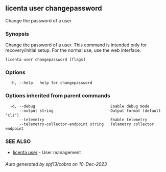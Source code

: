 ## licenta user changepassword

Change the password of a user

### Synopsis

Change the password of a user. This command is intended only for recovery/initial setup. For the normal use, use the web interface.

```
licenta user changepassword [flags]
```

### Options

```
  -h, --help   help for changepassword
```

### Options inherited from parent commands

```
  -d, --debug                                 Enable debug mode
      --output string                         Output format (default "cli")
      --telemetry                             Enable telemetry
      --telemetry-collector-endpoint string   Telemetry collector endpoint
```

### SEE ALSO

* [licenta user](licenta_user.md)	 - User management

###### Auto generated by spf13/cobra on 10-Dec-2023
